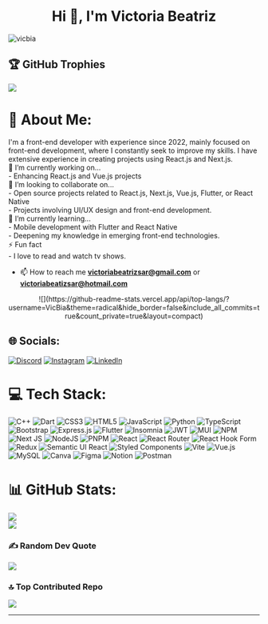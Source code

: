 <h1 align="center">Hi 👋, I'm Victoria Beatriz</h1>
<p align="left"> <img src="https://komarev.com/ghpvc/?username=vicbia&label=Profile%20views&color=0e75b6&style=flat" alt="vicbia" /> </p>

## 🏆 GitHub Trophies
![](https://github-profile-trophy.vercel.app/?username=VicBia&theme=radical&no-frame=false&no-bg=false&margin-w=4)

# 💫 About Me:
I'm a front-end developer with experience since 2022, mainly focused on front-end development, where I constantly seek to improve my skills. I have extensive experience in creating projects using React.js and Next.js. <br>🔭 I’m currently working on...<br>- Enhancing React.js and Vue.js projects<br>👯 I’m looking to collaborate on... <br>- Open source projects related to React.js, Next.js, Vue.js, Flutter, or React Native <br>- Projects involving UI/UX design and front-end development.<br>🌱 I’m currently learning...<br>- Mobile development with Flutter and React Native <br>- Deepening my knowledge in emerging front-end technologies.<br>⚡ Fun fact<br>- I love to read and watch tv shows.

- 📫 How to reach me **victoriabeatrizsar@gmail.com** or **victoriabeatizsar@hotmail.com**

<p align="center">  ![](https://github-readme-stats.vercel.app/api/top-langs/?username=VicBia&theme=radical&hide_border=false&include_all_commits=true&count_private=true&layout=compact)</p>

## 🌐 Socials:
[![Discord](https://img.shields.io/badge/Discord-%237289DA.svg?logo=discord&logoColor=white)](https://discord.gg/vic.bia) [![Instagram](https://img.shields.io/badge/Instagram-%23E4405F.svg?logo=Instagram&logoColor=white)](https://instagram.com/vic.bia) [![LinkedIn](https://img.shields.io/badge/LinkedIn-%230077B5.svg?logo=linkedin&logoColor=white)](https://www.linkedin.com/in/victoria-beatriz/)

# 💻 Tech Stack:
![C++](https://img.shields.io/badge/c++-%2300599C.svg?style=for-the-badge&logo=c%2B%2B&logoColor=white) ![Dart](https://img.shields.io/badge/dart-%230175C2.svg?style=for-the-badge&logo=dart&logoColor=white) ![CSS3](https://img.shields.io/badge/css3-%231572B6.svg?style=for-the-badge&logo=css3&logoColor=white) ![HTML5](https://img.shields.io/badge/html5-%23E34F26.svg?style=for-the-badge&logo=html5&logoColor=white) ![JavaScript](https://img.shields.io/badge/javascript-%23323330.svg?style=for-the-badge&logo=javascript&logoColor=%23F7DF1E) ![Python](https://img.shields.io/badge/python-3670A0?style=for-the-badge&logo=python&logoColor=ffdd54) ![TypeScript](https://img.shields.io/badge/typescript-%23007ACC.svg?style=for-the-badge&logo=typescript&logoColor=white) ![Bootstrap](https://img.shields.io/badge/bootstrap-%238511FA.svg?style=for-the-badge&logo=bootstrap&logoColor=white) ![Express.js](https://img.shields.io/badge/express.js-%23404d59.svg?style=for-the-badge&logo=express&logoColor=%2361DAFB) ![Flutter](https://img.shields.io/badge/Flutter-%2302569B.svg?style=for-the-badge&logo=Flutter&logoColor=white) ![Insomnia](https://img.shields.io/badge/Insomnia-black?style=for-the-badge&logo=insomnia&logoColor=5849BE) ![JWT](https://img.shields.io/badge/JWT-black?style=for-the-badge&logo=JSON%20web%20tokens) ![MUI](https://img.shields.io/badge/MUI-%230081CB.svg?style=for-the-badge&logo=mui&logoColor=white) ![NPM](https://img.shields.io/badge/NPM-%23CB3837.svg?style=for-the-badge&logo=npm&logoColor=white) ![Next JS](https://img.shields.io/badge/Next-black?style=for-the-badge&logo=next.js&logoColor=white) ![NodeJS](https://img.shields.io/badge/node.js-6DA55F?style=for-the-badge&logo=node.js&logoColor=white) ![PNPM](https://img.shields.io/badge/pnpm-%234a4a4a.svg?style=for-the-badge&logo=pnpm&logoColor=f69220) ![React](https://img.shields.io/badge/react-%2320232a.svg?style=for-the-badge&logo=react&logoColor=%2361DAFB) ![React Router](https://img.shields.io/badge/React_Router-CA4245?style=for-the-badge&logo=react-router&logoColor=white) ![React Hook Form](https://img.shields.io/badge/React%20Hook%20Form-%23EC5990.svg?style=for-the-badge&logo=reacthookform&logoColor=white) ![Redux](https://img.shields.io/badge/redux-%23593d88.svg?style=for-the-badge&logo=redux&logoColor=white) ![Semantic UI React](https://img.shields.io/badge/Semantic%20UI%20React-%2335BDB2.svg?style=for-the-badge&logo=SemanticUIReact&logoColor=white) ![Styled Components](https://img.shields.io/badge/styled--components-DB7093?style=for-the-badge&logo=styled-components&logoColor=white) ![Vite](https://img.shields.io/badge/vite-%23646CFF.svg?style=for-the-badge&logo=vite&logoColor=white) ![Vue.js](https://img.shields.io/badge/vue.js-%2335495e.svg?style=for-the-badge&logo=vuedotjs&logoColor=%234FC08D) ![MySQL](https://img.shields.io/badge/mysql-%2300000f.svg?style=for-the-badge&logo=mysql&logoColor=white) ![Canva](https://img.shields.io/badge/Canva-%2300C4CC.svg?style=for-the-badge&logo=Canva&logoColor=white) ![Figma](https://img.shields.io/badge/figma-%23F24E1E.svg?style=for-the-badge&logo=figma&logoColor=white) ![Notion](https://img.shields.io/badge/Notion-%23000000.svg?style=for-the-badge&logo=notion&logoColor=white) ![Postman](https://img.shields.io/badge/Postman-FF6C37?style=for-the-badge&logo=postman&logoColor=white)

# 📊 GitHub Stats:
![](https://github-readme-stats.vercel.app/api?username=VicBia&theme=radical&hide_border=false&include_all_commits=true&count_private=true)<br/>
![](https://github-readme-streak-stats.herokuapp.com/?user=VicBia&theme=radical&hide_border=false)<br/>

### ✍️ Random Dev Quote
![](https://quotes-github-readme.vercel.app/api?type=horizontal&theme=radical)

### 🔝 Top Contributed Repo
![](https://github-contributor-stats.vercel.app/api?username=VicBia&limit=5&theme=radical&combine_all_yearly_contributions=true)


---
<!-- Proudly created with GPRM ( https://gprm.itsvg.in ) -->
